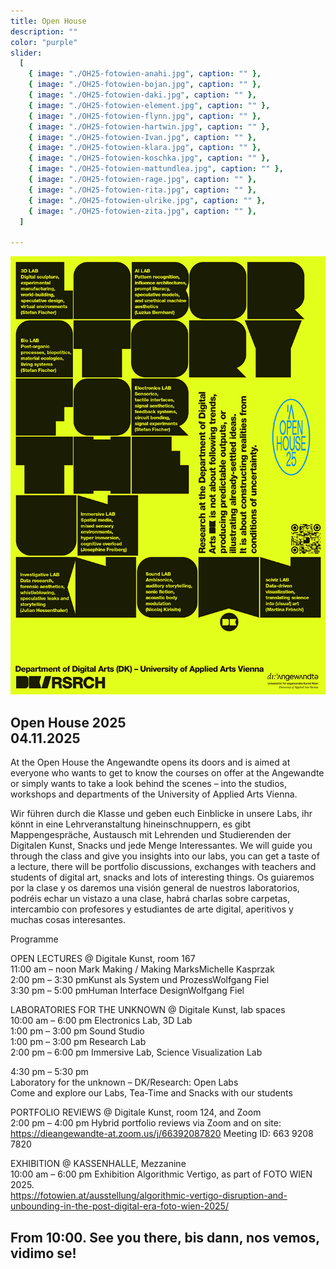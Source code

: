```yaml
---
title: Open House
description: ""
color: "purple"
slider:
  [
    { image: "./OH25-fotowien-anahi.jpg", caption: "" },
    { image: "./OH25-fotowien-bojan.jpg", caption: "" },
    { image: "./OH25-fotowien-daki.jpg", caption: "" },
    { image: "./OH25-fotowien-element.jpg", caption: "" },
    { image: "./OH25-fotowien-flynn.jpg", caption: "" },
    { image: "./OH25-fotowien-hartwin.jpg", caption: "" },
    { image: "./OH25-fotowien-Ivan.jpg", caption: "" },
    { image: "./OH25-fotowien-klara.jpg", caption: "" },
    { image: "./OH25-fotowien-koschka.jpg", caption: "" },
    { image: "./OH25-fotowien-mattundlea.jpg", caption: "" },
    { image: "./OH25-fotowien-rage.jpg", caption: "" },
    { image: "./OH25-fotowien-rita.jpg", caption: "" },
    { image: "./OH25-fotowien-ulrike.jpg", caption: "" },
    { image: "./OH25-fotowien-zita.jpg", caption: "" },
  ]

---
```


![](./DK_OH25_1.jpg)

## Open House 2025</br>04.11.2025

At the Open House the Angewandte opens its doors and is aimed at everyone who wants to get to know the courses on offer at the Angewandte or simply wants to take a look behind the scenes – into the studios, workshops and departments of the University of Applied Arts Vienna.

Wir führen durch die Klasse und geben euch Einblicke in unsere Labs, ihr könnt in eine Lehrveranstaltung hineinschnuppern, es gibt Mappengespräche, Austausch mit Lehrenden und Studierenden der Digitalen Kunst, Snacks und jede Menge Interessantes. We will guide you through the class and give you insights into our labs, you can get a taste of a lecture, there will be portfolio discussions, exchanges with teachers and students of digital art, snacks and lots of interesting things. Os guiaremos por la clase y os daremos una visión general de nuestros laboratorios, podréis echar un vistazo a una clase, habrá charlas sobre carpetas, intercambio con profesores y estudiantes de arte digital, aperitivos y muchas cosas interesantes.

Programme

OPEN LECTURES @ Digitale Kunst, room 167</br>
11:00 am – noon Mark Making / Making MarksMichelle Kasprzak</br>
2:00 pm – 3:30 pmKunst als System und ProzessWolfgang Fiel</br>
3:30 pm – 5:00 pmHuman Interface DesignWolfgang Fiel</br>

LABORATORIES FOR THE UNKNOWN @ Digitale Kunst, lab spaces</br>
10:00 am – 6:00 pm Electronics Lab, 3D Lab</br>
1:00 pm – 3:00 pm Sound Studio</br>
1:00 pm – 3:00 pm Research Lab</br>
2:00 pm – 6:00 pm Immersive Lab, Science Visualization Lab</br>

4:30 pm – 5:30 pm</br>
Laboratory for the unknown – DK/Research: Open Labs</br>
Come and explore our Labs, Tea-Time and Snacks with our students</br>

PORTFOLIO REVIEWS @ Digitale Kunst, room 124, and Zoom</br>
2:00 pm – 4:00 pm Hybrid portfolio reviews via Zoom and on site: https://dieangewandte-at.zoom.us/j/66392087820 Meeting ID: 663 9208 7820

EXHIBITION @ KASSENHALLE, Mezzanine</br>
10:00 am – 6:00 pm Exhibition Algorithmic Vertigo, as part of FOTO WIEN 2025.</br>
https://fotowien.at/ausstellung/algorithmic-vertigo-disruption-and-unbounding-in-the-post-digital-era-foto-wien-2025/

## From 10:00. See you there, bis dann, nos vemos, vidimo se!

<!--
11:00 a.m. - 6:00 p.m.  
Ausstellung FOTO WIEN
Algorithmic Vertigo. Disruption and Unbounding in the Post-Digital Era, PSK Kassenhalle, Georg-Coch-Platz 2, 1010 Vienna
https://fotowien.at/ausstellung/algorithmic-vertigo-disruption-and-unbounding-in-the-post-digital-era-foto-wien-2025/

2:00 p.m. - 4:00 p.m. 
Portfolio reviews, Digital Art Department, PSK Georg-Coch-Platz 2, 1010 Vienna, 1st floor, room 124

2:00 p.m. - 4:00 p.m. 
Portfolio reviews with teachers from the Digital Art Department, PSK Georg-Coch-Platz 2, 1010 Vienna, 1st floor, room 124

2:00 p.m. - 4:00 p.m.
Portfolio reviews via Zoom : 
https://dieangewandte-at.zoom.us/j/66392087820
Meeting ID: 663 9208 7820

4:30 p.m. – 5:30 p.m.
Laboratory for the unknown – DK/Research: Open Labs
Come and explore our Labs, Tea-Time and Snacks with our students

## From 10:00. See you there, bis dann, nos vemos, vidimo se!


## Open House 2024</br>05.11.2024

At the Open House the Angewandte opens its doors and is aimed at everyone who wants to get to know the courses on offer at the Angewandte or simply wants to take a look behind the scenes – into the studios, workshops and departments of the University of Applied Arts Vienna.


On November 5, which is also Guy Fawkes Day & US Election Night, we welcome you at Digitale Kunst with open Labs, open kitchen, open doors. We’ll guide you through the premises; there are donuts, inserts, Q&A, and conversations. Wir empfangen Euch mit open Labs, offener Küche, offenen Türen. Wir führen durch die Klasse, es gibt Donuts, Inserts, Q & A und Gespräche. Le damos la bienvenida con labs abiertos, cocina abierta, puertas abiertas. Te guiamos por los espacios; habrá donuts, inserts, Q&A y conversaciones. Dočekujemo te s otvorene laboratorije, otvorena kuhinja, otvorena vrata. Vodimo vas kroz ucionice! Na raspolaganju su vam slatke krofnice i umetnost! Stojimo vam na raspolaganju ako imate pitanja! (Q & A)

## From 10:00. Open end. See you there, bis dann, nos vemos, vidimo se! -->
